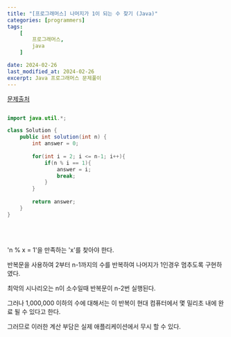 ```yaml
---
title: "[프로그래머스] 나머지가 1이 되는 수 찾기 (Java)"
categories: [programmers]
tags:
    [
        프로그래머스,
        java
    ]

date: 2024-02-26
last_modified_at: 2024-02-26
excerpt: Java 프로그래머스 문제풀이
---
```


<a href="https://school.programmers.co.kr/learn/courses/30/lessons/87389">문제출처</a>

```java

import java.util.*;

class Solution {
    public int solution(int n) {
        int answer = 0;
        
        for(int i = 2; i <= n-1; i++){
            if(n % i == 1){
                answer = i;
                break;
            }
        }
        
        return answer;
    }
}

```

<br/><br/>

'n % x = 1'을 만족하는 'x'를 찾아야 한다.  

반복문을 사용하여 2부터 n-1까지의 수를 반복하여 나머지가 1인경우 멈추도록 구현하였다.  

최악의 시나리오는 n이 소수일때 반복문이 n-2번 실행된다.  

그러나 1,000,000 이하의 수에 대해서는 이 반복이 현대 컴퓨터에서 몇 밀리초 내에 완료 될 수 있다고 한다.  

그러므로 이러한 계산 부담은 실제 애플리케이션에서 무시 할 수 있다.  
